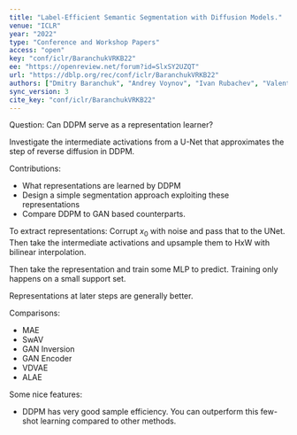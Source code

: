 ```yaml
---
title: "Label-Efficient Semantic Segmentation with Diffusion Models."
venue: "ICLR"
year: "2022"
type: "Conference and Workshop Papers"
access: "open"
key: "conf/iclr/BaranchukVRKB22"
ee: "https://openreview.net/forum?id=SlxSY2UZQT"
url: "https://dblp.org/rec/conf/iclr/BaranchukVRKB22"
authors: ["Dmitry Baranchuk", "Andrey Voynov", "Ivan Rubachev", "Valentin Khrulkov", "Artem Babenko"]
sync_version: 3
cite_key: "conf/iclr/BaranchukVRKB22"
---
```


Question: Can DDPM serve as a representation learner?

Investigate the intermediate activations from a U-Net that approximates the step of reverse diffusion in DDPM.

Contributions:
 - What representations are learned by DDPM
 - Design a simple segmentation approach exploiting these representations
 - Compare DDPM to GAN based counterparts.

To extract representations: Corrupt $x_0$ with noise and pass that to the UNet. Then take the intermediate activations and upsample them to HxW with bilinear interpolation.

Then take the representation and train some MLP to predict. Training only happens on a small support set.

Representations at later steps are generally better.

Comparisons:
 - MAE
 - SwAV
 - GAN Inversion
 - GAN Encoder
 - VDVAE
 - ALAE

Some nice features:
 - DDPM has very good sample efficiency. You can outperform this few-shot learning compared to other methods.